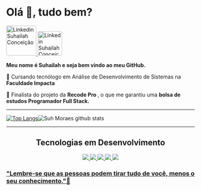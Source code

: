 # Olá :wave:, tudo bem?
  

<p>
  <a href="https://www.linkedin.com/in/suhailah-concei%C3%A7%C3%A3o-43069a150/">
    <img src="https://img.shields.io/badge/-LinkedIn-blue?style=flat-square&logo=Linkedin&logoColor=white&link=https://www.linkedin.com/in/suhailah-concei%C3%A7%C3%A3o-43069a150/"
         alt ="Linkedin Suhailah Conceição"
         width="80px"
         style="border-radius: 3px";>
   </a>
  <a href="mailto:dev.suhmoraes@gmail.com">
    <img src="https://img.shields.io/badge/-Gmail-c14438?style=flat-square&logo=Gmail&logoColor=white&link=mailto:dev.suhmoraes@gmail.com"
         alt ="Linkedin Suhailah Conceição"
         width="65px"
         style="border-radius: 3px";>
   </a>   
  </p>  

<p><b>Meu nome é Suhailah e seja bem vindo ao meu GitHub.</b></p> 


<p>🚀 Cursando tecnólogo em Análise de Desenvolvimento de Sistemas na <b>Faculdade Impacta</b> </p>
<p>🚀 Finalista do projeto da <b> Recode Pro </b>, o que me garantiu uma <b>bolsa de estudos Programador Full Stack.</b></p>


  
  <hr>


   [![Top Langs](https://github-readme-stats.vercel.app/api/top-langs/?username=suhmoraes&layout=compact)](https://github.com/suhmoraes/github-readme-stats)![Suh Moraes github stats](https://github-readme-stats.vercel.app/api?username=suhmoraes&theme=tokyonight&show_icons=true) 
     
   
<hr>


<h2 align="center"> Tecnologias em Desenvolvimento </h2>

<p align="center">
  
  <a href="https://www.w3schools.com/html/">
    <img src="https://icongr.am/devicon/html5-original-wordmark.svg?size=70&color=currentColor">
    
  <a href="https://www.w3schools.com/css/">
     <img src="https://icongr.am/devicon/css3-original-wordmark.svg?size=70&color=currentColor"     
  <a href="https://developer.mozilla.org/pt-BR/docs/Aprender/JavaScript">
      <img src="https://icongr.am/devicon/javascript-original.svg?size=70&color=currentColor">      
  <a href="https://git-scm.com/">
         <img src="https://icongr.am/devicon/git-original.svg?size=70&color=currentColor">
   <a href ="https://www.mysql.com/">
         <img src="https://icongr.am/devicon/mysql-original-wordmark.svg?size=70&color=currentColor">         
  </p>
       
       
       
     

<h3>"Lembre-se que as pessoas podem tirar tudo de você, menos o seu conhecimento."🧠</h3>   
  
   


